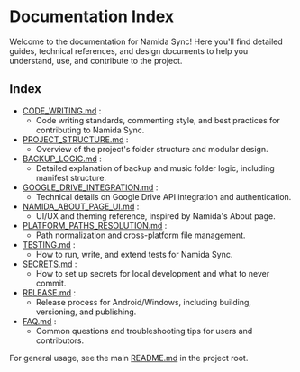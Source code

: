 # Documentation Index

Welcome to the documentation for Namida Sync! Here you'll find detailed guides, technical references, and design documents to help you understand, use, and contribute to the project.

## Index

- [CODE_WRITING.md](CODE_WRITING.md) : 
    - Code writing standards, commenting style, and best practices for contributing to Namida Sync.
- [PROJECT_STRUCTURE.md](PROJECT_STRUCTURE.md) : 
    - Overview of the project's folder structure and modular design.
- [BACKUP_LOGIC.md](BACKUP_LOGIC.md) : 
    - Detailed explanation of backup and music folder logic, including manifest structure.
- [GOOGLE_DRIVE_INTEGRATION.md](GOOGLE_DRIVE_INTEGRATION.md) : 
    - Technical details on Google Drive API integration and authentication.
- [NAMIDA_ABOUT_PAGE_UI.md](NAMIDA_ABOUT_PAGE_UI.md) : 
    - UI/UX and theming reference, inspired by Namida's About page.
- [PLATFORM_PATHS_RESOLUTION.md](PLATFORM_PATHS_RESOLUTION.md) : 
    - Path normalization and cross-platform file management.
- [TESTING.md](TESTING.md) : 
    - How to run, write, and extend tests for Namida Sync.
- [SECRETS.md](SECRETS.md) : 
    - How to set up secrets for local development and what to never commit.
- [RELEASE.md](RELEASE.md) : 
    - Release process for Android/Windows, including building, versioning, and publishing.
- [FAQ.md](FAQ.md) : 
    - Common questions and troubleshooting tips for users and contributors.

For general usage, see the main [README.md](../README.md) in the project root. 